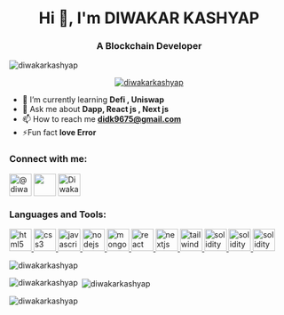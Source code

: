 

<h1 align="center">Hi 👋, I'm DIWAKAR KASHYAP</h1>
<h3 align="center">A Blockchain Developer</h3>


<p align="left">
    <img src="https://komarev.com/ghpvc/?username=diwakarkashyap&label=Profile%20views&color=0e75b6&style=flat"
        alt="diwakarkashyap" />
</p>

<p align="center" >
    <a href="https://github.com/ryo-ma/github-profile-trophy"><img
            src="https://github-profile-trophy.vercel.app/?username=diwakarkashyap" alt="diwakarkashyap" /></a>
</p>

- 🌱 I’m currently learning **Defi , Uniswap** 
- 💬 Ask me about **Dapp, React js , Next js**
- 📫 How to reach me **didk9675@gmail.com** 
- ⚡Fun fact **love Error**

<h3 align="left">Connect with me:</h3>
<p align="left">
    <a href="https://twitter.com/@diwakar_766" target="blank"><img align="center"
            src="https://cdn-icons-png.flaticon.com/512/3256/3256013.png" alt="@diwakar_766" height="40"
            width="40" /></a>
    <a href="https://linkedin.com/in/diwakar-kashyap-317a5223b/" target="blank"><img align="center"
            src="https://cdn-icons-png.flaticon.com/512/174/174857.png" height="40" width="40" /></a>
    <a href="https://discord.gg/Diwakar#6919" target="blank"><img align="center"
            src="https://cdn-icons-png.flaticon.com/512/5968/5968756.png" alt="Diwakar#6919" height="40"
            width="40" /></a>

</p>

<h3 align="left">Languages and Tools:</h3>
<p align="left">

<a href="https://www.w3.org/html/" target="_blank" rel="noreferrer">
    <img src="https://cdn-icons-png.flaticon.com/512/1051/1051277.png" alt="html5" width="40" height="40" />
</a>
<a href="https://www.w3schools.com/css/" target="_blank" rel="noreferrer">
    <img src="https://cdn-icons-png.flaticon.com/512/732/732190.png" alt="css3" width="40" height="40" />
</a>
<a href="https://developer.mozilla.org/en-US/docs/Web/JavaScript" target="_blank" rel="noreferrer">
    <img src="https://cdn-icons-png.flaticon.com/512/5968/5968292.png" alt="javascript" width="40" height="40" />
</a>
<a href="https://nodejs.org" target="_blank" rel="noreferrer">
    <img src="https://cdn.freebiesupply.com/logos/large/2x/nodejs-1-logo-png-transparent.png" alt="nodejs"
        width="40" height="40" />
</a>
<a href="https://www.mongodb.com/" target="_blank" rel="noreferrer">
    <img src="https://pbs.twimg.com/profile_images/1452637606559326217/GFz_P-5e_400x400.png" alt="mongodb"
        width="40" height="40" />
</a>
<a href="https://reactjs.org/" target="_blank" rel="noreferrer">
    <img src="https://cdn-icons-png.flaticon.com/512/1260/1260667.png" alt="react" width="40" height="40" />
</a>
<a href="https://nextjs.org/" target="_blank" rel="noreferrer">
    <img src="https://cdn.worldvectorlogo.com/logos/nextjs-2.svg" alt="nextjs" width="40" height="40" />
</a>
<a href="https://tailwindcss.com/" target="_blank" rel="noreferrer">
    <img src="https://www.vectorlogo.zone/logos/tailwindcss/tailwindcss-icon.svg" alt="tailwind" width="40"
        height="40" />
</a>
<a href="https://soliditylang.org/" target="_blank" rel="noreferrer">
    <img src="https://smartcontractprogrammer.com/static/media/solidity-app.0623e708.svg" alt="solidity" width="40"
        height="40" />
</a>
<a href="https://docs.ethers.org/v5/" target="_blank" rel="noreferrer">
    <img src="https://21870089.fs1.hubspotusercontent-na1.net/hubfs/21870089/ethersjs.png" alt="solidity" width="40"
        height="40" />
</a>
<a href="https://hardhat.org/" target="_blank" rel="noreferrer">
    <img src="https://d31ygswzsyecnt.cloudfront.net/grants/32b6fabb70180e949a0490be4d9f1a2d/Hardhat-color-logotype-vertical.svg"
        alt="solidity" width="40" height="40" />
</a>
    
    
</p>

<p align="left">
    <img src="https://komarev.com/ghpvc/?username=diwakarkashyap&label=Profile%20views&color=0e75b6&style=flat"
        alt="diwakarkashyap" />
</p>

<p>
    <img align="left"
        src="https://github-readme-stats.vercel.app/api/top-langs?username=diwakarkashyap&show_icons=true&locale=en&layout=compact"
        alt="diwakarkashyap" />
</p>

<p>
    &nbsp;<img align="center"
        src="https://github-readme-stats.vercel.app/api?username=diwakarkashyap&show_icons=true&locale=en"
        alt="diwakarkashyap" />
</p>

<p>
    <img align="center" src="https://github-readme-streak-stats.herokuapp.com/?user=diwakarkashyap&"
        alt="diwakarkashyap" />
</p>
